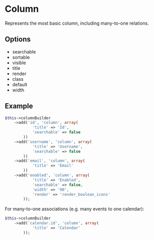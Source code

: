 # Column

Represents the most basic column, including many-to-one relations.

## Options

- searchable
- sortable
- visible
- title
- render
- class
- default
- width

## Example

``` php
$this->columnBuilder
    ->add('id', 'column', array(
            'title' => 'Id',
            'searchable' => false
        ))
    ->add('username', 'column', array(
            'title' => 'Username',
            'searchable' => false
        ))
    ->add('email', 'column', array(
            'title' => 'Email'
        ))
    ->add('enabled', 'column', array(
            'title' => 'Enabled',
            'searchable' => false,
            'width' => '90',
            'render' => 'render_boolean_icons'
        ));
```

For many-to-one associations (e.g. many events to one calendar):

``` php
$this->columnBuilder
    ->add('calendar.id', 'column', array(
            'title' => 'Calendar'
        ));
```